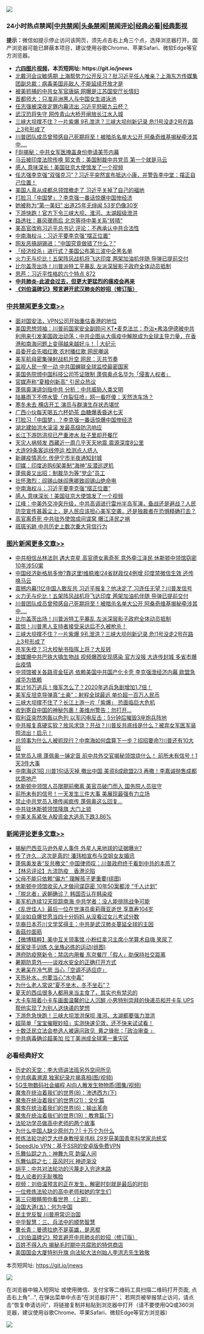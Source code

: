 ![](https://raw.githubusercontent.com/fqnews/bnews/master/64photo/fqnews-qr.jpg)

<div id="tt">
<h3>24小时热点禁闻|<a href="#%E4%B8%AD%E5%85%B1%E7%A6%81%E9%97%BB%E6%9B%B4%E5%A4%9A%E6%96%87%E7%AB%A0">中共禁闻</a>|<a href="#%E5%9B%BE%E7%89%87%E6%96%B0%E9%97%BB%E6%9B%B4%E5%A4%9A%E6%96%87%E7%AB%A0">头条禁闻</a>|<a href="#%E6%96%B0%E9%97%BB%E8%AF%84%E8%AE%BA%E6%9B%B4%E5%A4%9A%E6%96%87%E7%AB%A0">禁闻评论|<a href="#%E5%BF%85%E7%9C%8B%E7%BB%8F%E5%85%B8%E5%A5%BD%E6%96%87">经典必看|<a href="https://gitlab.com/zh99/dong/-/blob/master/README.md#%E7%9C%9F%E7%9B%B8%E8%A7%86%E9%A2%91">经典影视</a></h3>
<div><b>提示：</b>微信如提示停止访问该网页，须先点击右上角三个点，选择浏览器打开。国产浏览器可能已屏蔽本项目，建议使用谷歌Chrome、苹果Safari、微软Edge等官方浏览器。</div>
<ul>
<li><b><a href="http://d1.bdrive.tk/64.mp4" target="_blank">六四图片视频</a>，本页短网址: https://git.io/jnews</b></li>
<li><a href="/comments/20200727/1366719.md">北戴河会议敏感期 上海帮势力公开反习？批习近平任人唯亲？上海东方传媒集团副总裁：病毒美国非敌人 不能延续开放才是</a></li>
<li><a href="/comments/20200727/1366743.md">被美抓捕的中共女军官唐娟 网曝是江苏国安厅长情妇</a></li>
<li><a href="/cbnews/20200727/1366723.md">首都师大：只准非洲黑人与中国女生进泳池</a></li>
<li><a href="/comments/20200727/1366751.md">任志强被深夜定罪内幕流出 习近平怒砸九云杯？</a></li>
<li><a href="/cbnews/20200727/1366688.md">武汉恐将失守 网传青山大桥开闸放长江水入城</a></li>
<li><a href="/topimagenews/20200726/1366657.md">三峡大坝撑不住？一片紫爆 9孔泄洪？三峡大坝创新记录 危!1号没走2号在路上3号形成了</a></li>
<li><a href="/topimagenews/20200727/1366805.md">川普团队成员曾预感自己死期将至！被暗杀名单大公开 阿桑奇维基揭秘牵涉其中….</a></li>
<li><a href="/cbnews/20200727/1366671.md">FBI揭秘：中共女军医掩盖身份申请美签内幕</a></li>
<li><a href="/comments/20200727/1366717.md">马云被印度法院传唤 郭文贵：美国制裁中共党员 第一个就是马云</a></li>
<li><a href="/cbnews/20200727/1366893.md">感人 意味深长！美国驻京大使馆发了一个视频</a></li>
<li><a href="/bannedvideo/20200727/1366873.md">任志强李克强“双强克习”？习近平突然宣布抵达小康，并警告李中堂：摆正自己位置！</a></li>
<li><a href="/cbnews/20200727/1366739.md">美国人真从成都总领馆撤走了 习近平关掉了自己的福地</a></li>
<li><a href="/cbnews/20200727/1366952.md">打脸习「中国梦」？李克强一番话惊爆中国惨经济</a></li>
<li><a href="/yule/20200727/1366675.md">她被称为“第一美妇” 出道25年无绯闻 53岁仍像30岁</a></li>
<li><a href="/cbnews/20200727/1366842.md">下游快跑！官方下令三峡大坝、淮河、太湖超级泄洪</a></li>
<li><a href="/worldnews/usa/20200727/1366713.md">路透社：暴风骤雨后 北京等待中美关系“转晴”</a></li>
<li><a href="/cbnews/20200727/1366731.md">美高官改称习近平总书记 评论：不再承认中共合法性</a></li>
<li><a href="/cbnews/20200727/1366894.md">中南海权斗：习近平要李克强“摆正位置”</a></li>
<li><a href="/cbnews/20200727/1366754.md">网友恶搞胡锡进：“中国究竟做错了什么？”</a></li>
<li><a href="/cnnews/20200727/1366850.md">「经济绞杀」进行式？美国公布第三波中企黑名单</a></li>
<li><a href="/topimagenews/20200727/1366924.md">火力无与伦比！五架阵风战机将飞达印度 两架加油机伴随 导弹已提前交付</a></li>
<li><a href="/topimagenews/20200727/1366794.md">比尔盖茨出场！川普派特工平暴乱 左派深层影子政府全体动员抵制</a></li>
<li><a href="/bannedvideo/20200726/1366656.md">思芦：习近平性格的六个特点 872</a></li>
<li><b><a href="/comments/20200211/1275071.md" target="_blank">中共肺炎-此波会过去，但更大更猛烈的瘟疫会再来</a></b></li>
<li><b><a href="/comments/20200207/1272816.md" target="_blank">《刘伯温碑记》预言避开武汉肺炎的妙招（修订版）</a></b></li>
</ul>
</div>

<div class="catlist">
<h3><a href="/cbnews/" target="_blank">中共禁闻</a><span><a href="/cbnews/" target="_blank" rel="nofollow">更多文章>></a></span></h3>
<ul>
<li><a href="/cbnews/20200727/1367065.md" target="_blank">面对国安法，VPN公司开始重估香港的地位</a></li>
<li><a href="/cbnews/20200727/1367066.md" target="_blank">美国思想领袖：川普前国家安全副顾问 KT•麦克法兰：乔治•弗洛伊德被中共利用来引发美国政治动荡；中共企图从大瘟疫中解脱成为全球主导力量，在香港和南海问题上变得越来越好斗！ |  大纪元</a></li>
<li><a href="/cbnews/20200727/1367010.md" target="_blank">县委开会先唱红歌 农村播红歌 网民嘲讽</a></li>
<li><a href="/cbnews/20200727/1366994.md" target="_blank">美军航母密集弹射战机升空 网民：灭共节奏</a></li>
<li><a href="/cbnews/20200727/1366991.md" target="_blank">监视人民一举一动 中共国蝉联全球监控最密国家</a></li>
<li><a href="/cbnews/20200727/1366990.md" target="_blank">美国务院颁中国科技公司签证限制 蓬佩奥点名华为「侵害人权者」</a></li>
<li><a href="/cbnews/20200727/1366989.md" target="_blank">官媒声称“夏粮创新高” 引民众热议</a></li>
<li><a href="/cbnews/20200727/1366986.md" target="_blank">蓬佩奥演讲剑指中共 分析：中共威胁人类文明</a></li>
<li><a href="/cbnews/20200727/1366962.md" target="_blank">陆暴雨下不停水管「炸裂狂喷」网一看吓傻：天然洗车场？</a></li>
<li><a href="/cbnews/20200727/1366961.md" target="_blank">寒冬未去 横店开工 演员与群演生存状态堪忧</a></li>
<li><a href="/cbnews/20200727/1366956.md" target="_blank">广西小伙每天喝五六杯奶茶 血糖爆表昏迷七天</a></li>
<li><a href="/cbnews/20200727/1366952.md" target="_blank">打脸习「中国梦」？李克强一番话惊爆中国惨经济</a></li>
<li><a href="/cbnews/20200727/1366951.md" target="_blank">湖北建始洪水滚滚 发最高级防汛响应</a></li>
<li><a href="/cbnews/20200727/1366947.md" target="_blank">长江下游防洪坝已严重渗水 肚子里却开餐厅</a></li>
<li><a href="/cbnews/20200727/1366944.md" target="_blank">天灾人祸频发 西藏近一周几乎天天地震 震源深度8公里</a></li>
<li><a href="/cbnews/20200727/1366930.md" target="_blank">大连99条客运线停运 检测点人挤人</a></li>
<li><a href="/cbnews/20200727/1366929.md" target="_blank">新疆疫情恶化 传伊宁市半夜通知封城</a></li>
<li><a href="/cbnews/20200727/1366916.md" target="_blank">印媒：印度追购6架美制“海神”反潜巡逻机</a></li>
<li><a href="/cbnews/20200727/1366915.md" target="_blank">蓬佩奥又出招：制裁华为等“党企”员工</a></li>
<li><a href="/cbnews/20200727/1366904.md" target="_blank">壮怀激烈：阎锡山妹阎惠卿致阎锡山绝命电</a></li>
<li><a href="/cbnews/20200727/1366894.md" target="_blank">中南海权斗：习近平要李克强“摆正位置”</a></li>
<li><a href="/cbnews/20200727/1366893.md" target="_blank">感人 意味深长！美国驻京大使馆发了一个视频</a></li>
<li><a href="/cbnews/20200727/1366888.md" target="_blank">江峰：中美外交冲突升级，中共高调进行雷州半岛军演，备战还是避战？人民防空宣传甚嚣尘上，是人民应该担心美军空袭，还是独裁者在恐惧精确打击？</a></li>
<li><a href="/cbnews/20200727/1366887.md" target="_blank">高官离奇死 中共驻外使馆成间谍窝 曝江泽民之祸</a></li>
<li><a href="/cbnews/20200727/1366886.md" target="_blank">斑斑劣跡 中共历史上数次重大背信行为</a></li>

</ul>
</div>
<div class="catlist">
<h3><a href="/topimagenews/" target="_blank">图片新闻</a><span><a href="/topimagenews/" target="_blank" rel="nofollow">更多文章>></a></span></h3>
<ul>
<li><a href="/topimagenews/20200727/1367113.md" target="_blank">中共相信丛林法则 遇大克星 高官德女离奇死 意外牵江泽民 休斯顿中领馆窃密10年涉50案</a></li>
<li><a href="/topimagenews/20200727/1367053.md" target="_blank">中国经济新格局多惨?靠这里!维稳难!24省财政仅4例增 印度禁微信生效 还传唤马云</a></li>
<li><a href="/topimagenews/20200727/1367042.md" target="_blank">震撼内幕!1亿中国人敢反共 习近平报复？他决定了 习连任无望？川普发信号</a></li>
<li><a href="/topimagenews/20200727/1366924.md" target="_blank">火力无与伦比！五架阵风战机将飞达印度 两架加油机伴随 导弹已提前交付</a></li>
<li><a href="/topimagenews/20200727/1366805.md" target="_blank">川普团队成员曾预感自己死期将至！被暗杀名单大公开 阿桑奇维基揭秘牵涉其中….</a></li>
<li><a href="/topimagenews/20200727/1366794.md" target="_blank">比尔盖茨出场！川普派特工平暴乱 左派深层影子政府全体动员抵制</a></li>
<li><a href="/topimagenews/20200727/1366775.md" target="_blank">震惊！川普黑人支持者接受采访后不久被枪杀！</a></li>
<li><a href="/topimagenews/20200726/1366657.md" target="_blank">三峡大坝撑不住？一片紫爆 9孔泄洪？三峡大坝创新记录 危!1号没走2号在路上3号形成了</a></li>
<li><a href="/topimagenews/20200726/1366644.md" target="_blank">共军失控？习大校秘书指挥上将？大反转</a></li>
<li><a href="/topimagenews/20200726/1366506.md" target="_blank">澳媒爆中共巴铁大搞生物战 视频爆西安现感染 官方没报 大连传封城 多省市爆出疫情</a></li>
<li><a href="/topimagenews/20200726/1366505.md" target="_blank">中领馆被关各路资金狂逃 依赖美国中共国产化卡壳 李克强泄经济内幕 欧盟急减华为依赖</a></li>
<li><a href="/topimagenews/20200726/1366504.md" target="_blank">累计16万逃兵！俄军怎么了？2020年逃兵急剧增加1.7倍！</a></li>
<li><a href="/topimagenews/20200726/1366503.md" target="_blank">美军反坦克导弹真&#8221;土豪&#8221;：射程全球最远 单价超一百万人民币</a></li>
<li><a href="/topimagenews/20200726/1366502.md" target="_blank">三峡大坝撑不住了？长江上游一片「紫爆」 恐面临巨大危机</a></li>
<li><a href="/topimagenews/20200726/1366501.md" target="_blank">收到寄自中国的神秘包裹！美维州警告：勿打开&#8230;</a></li>
<li><a href="/topimagenews/20200726/1366500.md" target="_blank">叙利亚突然炮轰以色列 以军闪电反击：5分钟后摧毁3座炮兵阵地</a></li>
<li><a href="/topimagenews/20200725/1366320.md" target="_blank">中共报复真硬实软？放风求饶？开战？川普反共底线是什么？被弃女军医军装照流出！启示！</a></li>
<li><a href="/topimagenews/20200725/1366305.md" target="_blank">总领事为​​​什么人被抓现行？中南海如何盘算下一步？招招要命?川普还有10大招</a></li>
<li><a href="/topimagenews/20200725/1366252.md" target="_blank">禁党员入境 蓬佩奥一锤定音 前中共外交官揭秘领馆烧什么！ 前所未有信号！1天3件大事</a></li>
<li><a href="/topimagenews/20200725/1366241.md" target="_blank">中南海这1招 川普1句话灭掉 撤出中国 美资8成欧盟2/3 再撤！李嘉诚抛售成都优质地产</a></li>
<li><a href="/topimagenews/20200725/1366080.md" target="_blank">休斯顿中领馆人员限期前撤离 美官员破门而入 国务院人员驻守</a></li>
<li><a href="/topimagenews/20200725/1366045.md" target="_blank">前所未有的信号！一天发生三件大事 美展现最强有力立场</a></li>
<li><a href="/topimagenews/20200725/1366028.md" target="_blank">禁止中共党员入境传闻疯传 蓬佩奥这么回复&#8230;</a></li>
<li><a href="/topimagenews/20200725/1365910.md" target="_blank">中共驻休斯顿领馆降旗 大门上锁</a></li>
<li><a href="/topimagenews/20200725/1365903.md" target="_blank">中美关系紧张 A股资金大逃杀下跌3.86%</a></li>

</ul>
</div>
<div class="catlist">
<h3><a href="/comments/" target="_blank">新闻评论</a><span><a href="/comments/" target="_blank" rel="nofollow">更多文章>></a></span></h3>
<ul>
<li><a href="/comments/20200727/1367116.md" target="_blank">揭秘巴西亚马逊外星人事件 外星人来地球的证据曝光?</a></li>
<li><a href="/comments/20200727/1367115.md" target="_blank">传了许久&#8230;这次是真的! 潘玮柏宣布与空姐女友婚讯</a></li>
<li><a href="/comments/20200727/1367063.md" target="_blank">蓬佩奥发表“反共檄文” 中国律师叹：川普政府终于看到中共的本质了</a></li>
<li><a href="/comments/20200727/1367062.md" target="_blank">【林忌评论】九流防疫　香港沦陷</a></li>
<li><a href="/comments/20200727/1367039.md" target="_blank">父母不能只依赖“偏方” 理解孩子更重要(组图)</a></li>
<li><a href="/comments/20200727/1366988.md" target="_blank">休斯顿中领馆收买人才做间谍窃密 10年50案都涉 “千人计划”</a></li>
<li><a href="/comments/20200727/1366983.md" target="_blank">「脱北者」返朝确诊？ 韩国否认在韩染疫</a></li>
<li><a href="/comments/20200727/1366980.md" target="_blank">美军机连续12天现踪南海 中共学者：没人能排除战争可能</a></li>
<li><a href="/comments/20200727/1366954.md" target="_blank">《乱世佳人》最后一位在世演员奥莉薇亚逝世  享嵩寿104岁</a></li>
<li><a href="/comments/20200727/1366953.md" target="_blank">吴淡如自爆甘愿当四十分妈妈  从没看过女儿考试分数</a></li>
<li><a href="/comments/20200727/1366943.md" target="_blank">华裔日本芥川文学奖得主：中共是武汉肺炎蔓延全球的主因</a></li>
<li><a href="/comments/20200727/1366942.md" target="_blank">香菇炒面筋</a></li>
<li><a href="/comments/20200727/1366935.md" target="_blank">【微博精粹】美中互关领事馆 小粉红拿习主席小学算术自嗨 笑尿了</a></li>
<li><a href="/comments/20200727/1366923.md" target="_blank">居家徒手训练 久坐族必练的运动(组图)</a></li>
<li><a href="/comments/20200727/1366922.md" target="_blank">港府防疫祭新令：禁店内用餐  东京餐厅「假人」助保持社交距离</a></li>
<li><a href="/comments/20200727/1366921.md" target="_blank">暑期防意外——谈戏水安全的正确打开方式</a></li>
<li><a href="/comments/20200727/1366920.md" target="_blank">大暑呆在冷气房  当心「空调不适应症」</a></li>
<li><a href="/comments/20200727/1366919.md" target="_blank">天热补水，也要当心“水中毒”</a></li>
<li><a href="/comments/20200727/1366918.md" target="_blank">为什么老人常说“夏不坐木，冬不坐石”？</a></li>
<li><a href="/comments/20200727/1366917.md" target="_blank">夏天的西瓜很多人都用来当主食了，其实也有禁忌的</a></li>
<li><a href="/comments/20200727/1366901.md" target="_blank">大卡车陪着小卡车画面温馨的让人沉醉  小男特别崇拜的快递员和开卡车 UPS帮他实现了为别人送快递的梦想</a></li>
<li><a href="/comments/20200727/1366896.md" target="_blank">下游危急快跑！三峡大坝泄洪保坝 淮河、太湖都要强力泄洪</a></li>
<li><a href="/comments/20200727/1366895.md" target="_blank">超简单「宝宝催眠妙招」实测快速见效，还不快来试试看！</a></li>
<li><a href="/comments/20200727/1366890.md" target="_blank">十数泛民立法会参选人被逼问政见  黄之锋批：「政治审查 」</a></li>
<li><a href="/comments/20200727/1366889.md" target="_blank">中共病毒确诊超美加 拉丁美洲成全球第一重灾区</a></li>

</ul>
</div>

<div class="catlist">
<h3>必看经典好文</h3>
<ul>
<li><a href="/tculture/20121025/73064.md" target="_blank">历史的天空：李大师讲法班另外空间所见</a></li>
<li><a href="/ccpdope/20200412/1311165.md" target="_blank">中共病毒溯源 独家纪录片揭真相(图/视频)</a></li>
<li><a href="/topimagenews/20200527/1335347.md" target="_blank">5G生物数码社会编程 AI向人散发生物物质(图集/视频)</a></li>
<li><a href="/topimagenews/20180527/948714.md" target="_blank">魔鬼在统治着我们的世界(8)：渗透西方(下)</a></li>
<li><a href="/comments/20180802/980476.md" target="_blank">魔鬼在统治着我们的世界(21)：文化篇</a></li>
<li><a href="/topimagenews/20180524/947358.md" target="_blank">魔鬼在统治着我们的世界(6)：输出革命</a></li>
<li><a href="/comments/20180716/972458.md" target="_blank">魔鬼在统治着我们的世界(19)：教育篇(下)</a></li>
<li><a href="/comments/20200629/1352533.md" target="_blank">法轮功学员做高中老师的两个故事</a></li>
<li><a href="/ssgc/20200715/1360940.md" target="_blank">为什么中国人缺少原创力？| 十万个为什么</a></li>
<li><a href="/comments/20190517/1129285.md" target="_blank">修炼法轮功的芝大终身教授吴伟标 29岁获美国青年科学家总统奖</a></li>
<li><a href="/cbnews/20191226/1241739.md" target="_blank">SpeedUp VPN：基于SSR的安卓版免费VPN</a></li>
<li><a href="/tculture/20170718/793528.md" target="_blank">乐舞仙踪之九：神舞九穹 韵留人间</a></li>
<li><a href="/tculture/20190101/792550.md" target="_blank">乐舞仙踪之七：巫风时兴 神迹渐没</a></li>
<li><a href="/cbnews/20200720/1363328.md" target="_blank">胡平：中共对法轮功的污蔑走入穷途末路</a></li>
<li><a href="/comments/20200606/783250.md" target="_blank">牲人论者的无耻嘴脸</a></li>
<li><a href="/comments/20200628/1351782.md" target="_blank">视频：刘伯温预言的正在发生，解密时刻就是最后的时刻</a></li>
<li><a href="/cbnews/20200702/1354550.md" target="_blank">一位修炼法轮功的高中老师和她的学生们</a></li>
<li><a href="/comments/20200426/1319648.md" target="_blank">第三只眼睛带你看世界 （上部）</a></li>
<li><a href="/cbnews/20180311/913065.md" target="_blank">治国大道(五)：何为中国</a></li>
<li><a href="/comments/20200621/1348236.md" target="_blank">民主党反智 川普用常识治国</a></li>
<li><a href="/comments/20200605/783248.md" target="_blank">中华智慧：三、兵法中的顺势智慧</a></li>
<li><a href="/comments/20180726/727420.md" target="_blank">曹长青：曼德拉绝不是英雄，是恶棍</a></li>
<li><a href="/comments/20200207/1272816.md" target="_blank">《刘伯温碑记》预言避开中共肺炎的妙招（修订版）</a></li>
<li><a href="/lifebaike/20200711/1358994.md" target="_blank">百姓不得入内 揭秘毛时期中共腐败的特供商店</a></li>
<li><a href="/comments/20200516/1329276.md" target="_blank">美国国会大厦特别升旗 向法轮大法创始人李洪志先生致敬</a></li>

</ul>
</div>

本页短网址: https://git.io/jnews

![](https://raw.githubusercontent.com/fqnews/bnews/master/64photo/fqnews-qr.jpg)

在浏览器中输入短网址 或使用微信、支付宝等二维码工具扫描二维码打开页面, 点击右上角"...", 在弹出菜单中点击“在浏览器打开”； 若网页被举报禁止访问，请点击“恢复申请访问”，将链接复制并粘贴到浏览器中打开（请不要使用QQ或360浏览器，建议使用谷歌Chrome、苹果Safari、微软Edge等官方浏览器）

![](https://raw.githubusercontent.com/fqnews/bnews/master/64photo/wx.jpg)